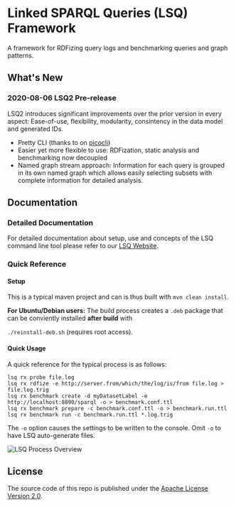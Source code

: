 # Linked SPARQL Queries (LSQ) Framework
A framework for RDFizing query logs and benchmarking queries and graph patterns.

## What's New

### 2020-08-06 LSQ2 Pre-release
LSQ2 introduces significant improvements over the prior version in every aspect: Ease-of-use, flexibility, modularity, consintency in the data model and generated IDs.

* Pretty CLI (thanks to on [picocli](https://github.com/remkop/picocli))
* Easier yet more flexible to use: RDFization, static analysis and benchmarking now decoupled
* Named graph stream approach: Information for each query is grouped in its own named graph which allows easily selecting subsets with complete information for detailed analysis.


## Documentation

### Detailed Documentation
For detailed documentation about setup, use and concepts of the LSQ command line tool please refer to our [LSQ Website](http://lsq.aksw.org/).

### Quick Reference

#### Setup

This is a typical maven project and can is thus built with `mvn clean install`.

**For Ubuntu/Debian users:** The build process creates a `.deb` package that can be conviently installed **after build** with

`./reinstall-deb.sh` (requires root access).


#### Quick Usage
A quick reference for the typical process is as follows:

```
lsq rx probe file.log
lsq rx rdfize -e http://server.from/which/the/log/is/from file.log > file.log.trig
lsq rx benchmark create -d myDatasetLabel -e http://localhost:8890/sparql -o > benchmark.conf.ttl
lsq rx benchmark prepare -c benchmark.conf.ttl -o > benchmark.run.ttl
lsq rx benchmark run -c benchmark.run.ttl *.log.trig
```

The `-o` option causes the settings to be written to the console. Omit `-o` to have LSQ auto-generate files.


![LSQ Process Overview](lsq-docs/lsq2-overview.svg "")


## License
The source code of this repo is published under the [Apache License Version 2.0](https://github.com/AKSW/jena-sparql-api/blob/master/LICENSE).



